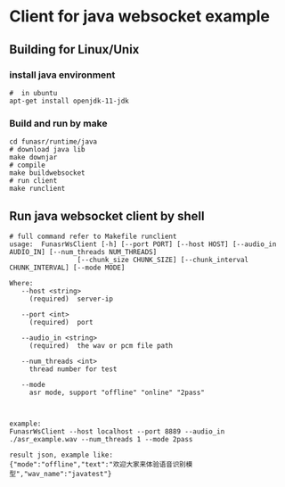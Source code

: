 # Client for java websocket example

 

## Building for Linux/Unix

### install java environment
```shell
#  in ubuntu
apt-get install openjdk-11-jdk
```

 

### Build and run by make


```shell
cd funasr/runtime/java
# download java lib
make downjar
# compile 
make buildwebsocket
# run client
make runclient

```

## Run java websocket client by shell

```shell
# full command refer to Makefile runclient
usage:  FunasrWsClient [-h] [--port PORT] [--host HOST] [--audio_in AUDIO_IN] [--num_threads NUM_THREADS]
                 [--chunk_size CHUNK_SIZE] [--chunk_interval CHUNK_INTERVAL] [--mode MODE]

Where:
   --host <string>
     (required)  server-ip

   --port <int>
     (required)  port

   --audio_in <string>
     (required)  the wav or pcm file path

   --num_threads <int>
     thread number for test
   
   --mode
     asr mode, support "offline" "online" "2pass"

 

example:
FunasrWsClient --host localhost --port 8889 --audio_in ./asr_example.wav --num_threads 1 --mode 2pass

result json, example like:
{"mode":"offline","text":"欢迎大家来体验语音识别模型","wav_name":"javatest"}
```

